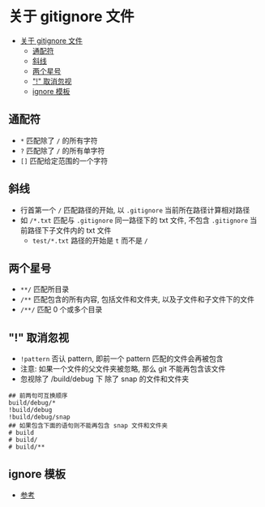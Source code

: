 # 关于 gitignore 文件

- [关于 gitignore 文件](#%E5%85%B3%E4%BA%8E-gitignore-%E6%96%87%E4%BB%B6)
  - [通配符](#%E9%80%9A%E9%85%8D%E7%AC%A6)
  - [斜线](#%E6%96%9C%E7%BA%BF)
  - [两个星号](#%E4%B8%A4%E4%B8%AA%E6%98%9F%E5%8F%B7)
  - ["!" 取消忽视](#%22%22-%E5%8F%96%E6%B6%88%E5%BF%BD%E8%A7%86)
  - [ignore 模板](#ignore-%E6%A8%A1%E6%9D%BF)

## 通配符

- `*` 匹配除了 `/` 的所有字符
- `?` 匹配除了 `/` 的所有单字符
- `[]` 匹配给定范围的一个字符

## 斜线

- 行首第一个 `/` 匹配路径的开始, 以 `.gitignore` 当前所在路径计算相对路径
- 如 `/*.txt` 匹配与 `.gitignore` 同一路径下的 txt 文件, 不包含 `.gitignore` 当前路径下子文件内的 txt 文件
  - `test/*.txt` 路径的开始是 `t` 而不是 `/`

## 两个星号

- `**/` 匹配所目录
- `/**` 匹配包含的所有内容, 包括文件和文件夹, 以及子文件和子文件下的文件
- `/**/` 匹配 0 个或多个目录

## "!" 取消忽视

- `!pattern` 否认 pattern, 即前一个 pattern 匹配的文件会再被包含
- 注意: 如果一个文件的父文件夹被忽略, 那么 git 不能再包含该文件
- 忽视除了 /build/debug 下 除了 snap 的文件和文件夹

```ignore
## 前两句可互换顺序
build/debug/*
!build/debug
!build/debug/snap
## 如果包含下面的语句则不能再包含 snap 文件和文件夹
# build
# build/
# build/**
```

## ignore 模板

- [参考](https://github.com/github/gitignore)